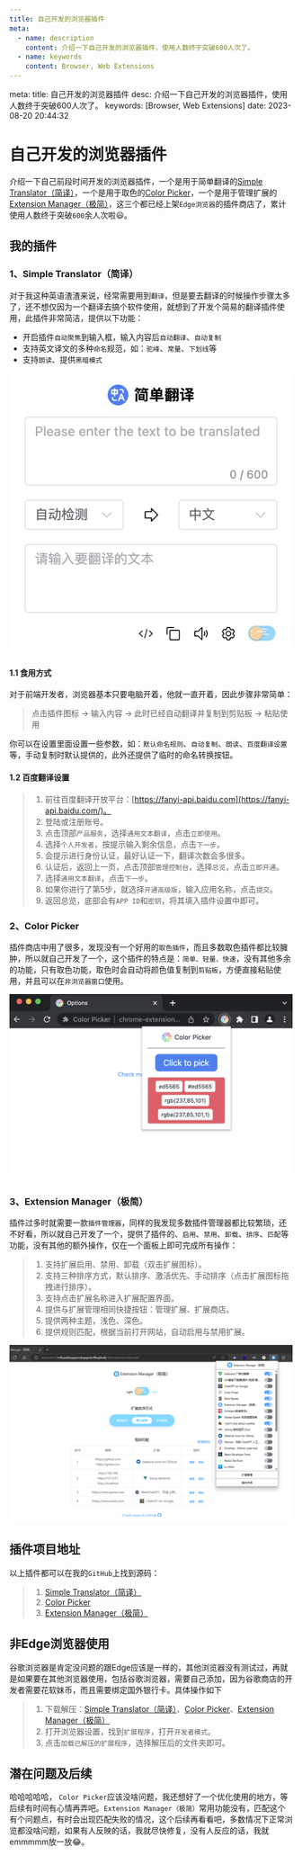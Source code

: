 ```yaml
---
title: 自己开发的浏览器插件
meta:
  - name: description
    content: 介绍一下自己开发的浏览器插件，使用人数终于突破600人次了。
  - name: keywords
    content: Browser, Web Extensions
---
```


<route lang="yaml">
meta:
  title: 自己开发的浏览器插件
  desc: 介绍一下自己开发的浏览器插件，使用人数终于突破600人次了。
  keywords: [Browser, Web Extensions]
  date: 2023-08-20 20:44:32
</route>

# 自己开发的浏览器插件

介绍一下自己前段时间开发的浏览器插件，一个是用于简单翻译的[Simple Translator（简译）](https://microsoftedge.microsoft.com/addons/detail/idejokphbhcbdjpibgibjppmolnmdlkj?hl=zh-CN)，一个是用于取色的[Color Picker](https://microsoftedge.microsoft.com/addons/detail/kdalomkmijnajhdenobbpjckagnmgmdg?hl=zh-CN)，一个是用于管理扩展的[Extension Manager（极简）](https://microsoftedge.microsoft.com/addons/detail/pfiggkflfkhohkmegglgnlgakdbmjdfh?hl=zh-CN)，这三个都已经上架`Edge浏览器`的插件商店了，累计使用人数终于突破`600`余人次啦😃。

## 我的插件
### 1、Simple Translator（简译）

对于我这种英语渣渣来说，经常需要用到`翻译`，但是要去翻译的时候操作步骤太多了，还不想仅因为一个翻译去搞个软件使用，就想到了开发个简易的翻译插件使用，此插件非常简洁，提供以下功能：

- 开启插件`自动聚焦`到输入框，输入内容后`自动翻译`、`自动复制`
- 支持英文译文的多种`命名`规范，如：`驼峰`、`常量`、`下划线`等
- 支持`朗读`、提供`黑暗模式`

![Simple Translator（简译）](./images/translator.png)

#### 1.1 食用方式

对于前端开发者，浏览器基本只要电脑开着，他就一直开着，因此步骤非常简单：

> 点击插件图标 -> 输入内容 -> 此时已经自动翻译并复制到剪贴板 -> 粘贴使用

你可以在设置里面设置一些参数，如：`默认命名规则`、`自动复制`、`朗读`、`百度翻译设置`等，手动复制时默认提供的，此外还提供了临时的命名转换按钮。

#### 1.2 百度翻译设置

> 1. 前往百度翻译开放平台：[https://fanyi-api.baidu.com](https://fanyi-api.baidu.com/)。
> 2. 登陆或注册账号。
> 3. 点击顶部`产品服务`，选择`通用文本翻译`，点击`立即使用`。
> 4. 选择`个人开发者`，按提示输入剩余信息，点击`下一步`。
> 5. 会提示进行身份认证，最好认证一下，翻译次数会多很多。
> 6. 认证后，返回上一页，点击顶部`管理控制台`，选择`总览`，点击`立即开通`。
> 7. 选择`通用文本翻译`，点击`下一步`。
> 8. 如果你进行了第5步，就选择`开通高级版`，输入应用名称，点击`提交`。
> 9. 返回总览，底部会有`APP ID`和`密钥`，将其填入插件设置中即可。

### 2、Color Picker

插件商店中用了很多，发现没有一个好用的`取色插件`，而且多数取色插件都比较臃肿，所以就自己开发了一个，这个插件的特点是：`简单、轻量、快速`，没有其他多余的功能，只有取色功能，取色时会自动将颜色值复制到`剪贴板`，方便直接粘贴使用，并且可以在`非浏览器窗口`使用。

![Color Picker](./images/picker.png)

### 3、Extension Manager（极简）

插件过多时就需要一款`插件管理器`，同样的我发现多数插件管理器都比较繁琐，还不好看，所以就自己开发了一个，提供了插件的、`启用`、`禁用`、`卸载`、`排序`、`匹配`等功能，没有其他的额外操作，仅在一个面板上即可完成所有操作：

> 1. 支持扩展启用、禁用、卸载（双击扩展图标）。
> 2. 支持三种排序方式，默认排序、激活优先、手动排序（点击扩展图标拖拽进行排序）。
> 3. 支持点击扩展名称进入扩展配置界面。
> 4. 提供与扩展管理相同快捷按钮：管理扩展、扩展商店。
> 5. 提供两种主题，浅色、深色。
> 6. 提供规则匹配，根据当前打开网站，自动启用与禁用扩展。

![Extension Manager](./images/ext-manager.png)

## 插件项目地址

以上插件都可以在我的`GitHub`上找到源码：

> 1. [Simple Translator（简译）](https://github.com/AnthonyJu/webext-simple-translator)
> 2. [Color Picker](https://github.com/AnthonyJu/webext-color-picker)
> 3. [Extension Manager（极简）](https://github.com/AnthonyJu/webext-minimalism-extension-manager)

## 非Edge浏览器使用

谷歌浏览器是肯定没问题的跟Edge应该是一样的，其他浏览器没有测试过，再就是如果要在其他浏览器使用，包括谷歌浏览器，需要自己添加，因为谷歌商店的开发者需要花软妹币，而且需要绑定国外银行卡。具体操作如下

> 1. 下载解压：[Simple Translator（简译）](https://raw.githubusercontent.com/AnthonyJu/static/main/simple-translator/extension.zip)、[Color Picker](https://raw.githubusercontent.com/AnthonyJu/static/main/color-picker/extension.zip)、[Extension Manager（极简）](https://raw.githubusercontent.com/AnthonyJu/static/main/minimalism-extension-manager/extension.zip)
> 2. 打开浏览器设置，找到`扩展程序`，打开`开发者模式`。
> 3. 点击`加载已解压的扩展程序`，选择解压后的文件夹即可。

## 潜在问题及后续

哈哈哈哈哈， `Color Picker`应该没啥问题，我还想好了一个优化使用的地方，等后续有时间有心情再弄吧。`Extension Manager（极简）`常用功能没有，匹配这个有个问题点，有时会出现匹配失败的情况，这个后续再看看吧，多数情况下正常浏览都没啥问题，如果有人反映的话，我就尽快修复，没有人反应的话，我就emmmmm放一放😂。
